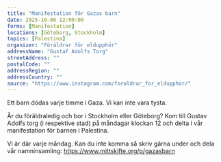 ```yaml
---
title: "Manifestation för Gazas barn"
date: 2025-10-06 12:00:00
forms: [Manifestation]
locations: [Göteborg, Stockholm] 
topics: [Palestina]
organizer: "Föräldrar för eldupphör"
addressName: "Gustaf Adolfs Torg"
streetAddress: ""
postalCode: ""
addressRegion: ""
addressCountry: ""
source: "https://www.instagram.com/foraldrar_for_eldupphor/"
---
```

Ett barn dödas varje timme i Gaza. Vi kan inte vara tysta.

Är du föräldraledig och bor i Stockholm eller Göteborg? Kom till Gustav Adolfs torg (i respektive stad) på måndagar klockan 12 och delta i vår manifestation för barnen i Palestina.


Vi är där varje måndag. Kan du inte komma så skriv gärna under och dela vår namninsamling: https://www.mittskifte.org/p/gazasbarn
